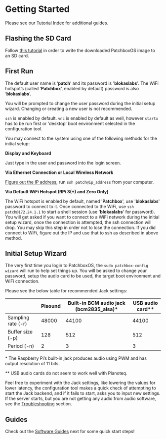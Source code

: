# Getting Started

Please see our [Tutorial Index](https://community.blokas.io/t/start-here-pisound-tutorials-index/623) for additional guides.


## Flashing the SD Card

Follow [this tutorial](https://community.blokas.io/t/raspberry-pi-write-sd-card-images-using-etcher/594) in order to write the downloaded PatchboxOS image to an SD card.


## First Run

The default user name is ‘**patch**’ and its password is '**blokaslabs**'. The WiFi hotspot’s (called ‘**Patchbox**’, enabled by default) password is also ‘**blokaslabs**’.

You will be prompted to change the user password during the initial setup wizard. Changing or creating a new user is not recommended.

`ssh` is enabled by default. `vnc` is enabled by default as well, however `startx` has to be run first or 'desktop' boot environment selected in the configuration tool.

You may connect to the system using one of the following methods for the initial setup:

**Display and Keyboard**

Just type in the user and password into the login screen.

**Via Ethernet Connection or Local Wireless Network**

[Figure out the IP address](https://community.blokas.io/t/raspberry-pi-find-raspberry-pis-ip-address/596), run `ssh patch@ip_address` from your computer.

**Via Default WiFi Hotspot (RPi 3(+) and Zero Only)**

The WiFi hotspot is enabled by default, named '**Patchbox**', use '**blokaslabs**' password to connect to it. Once connected to the WiFi, use `ssh patch@172.24.1.1` to start a shell session (use '**blokaslabs**' for password). You will get asked if you want to connect to a WiFi network during the initial setup wizard, once the connection is attempted, the ssh connection will drop. You may skip this step in order not to lose the connection. If you did connect to WiFi, figure out the IP and use that to ssh as described in above method.


## Initial Setup Wizard

The very first time you login to PatchboxOS, the `sudo patchbox-config wizard` will run to help set things up. You will be asked to change your password, setup the audio card to be used, the target boot environment and WiFi connection.

Please see the below table for recommended Jack settings:

|                    | Pisound | Built-in BCM audio jack (bcm2835_alsa)* | USB audio card** |
| ------------------ | ------- | --------------------------------------- | ---------------- |
| Sampling rate (-r) | 48000   | 44100                                   | 44100            |
| Buffer size (-p)   | 128     | 512                                     | 512              |
| Period (-n)        | 2       | 3                                       | 3                |

\* The Raspberry Pi’s built-in jack produces audio using PWM and has output resolution of 11 bits.

\** USB audio cards do not seem to work well with Pianoteq.

Feel free to experiment with the Jack settings, like lowering the values for lower latency, the configuration tool makes a quick check of attempting to start the Jack backend, and if it fails to start, asks you to input new settings. If the server starts, but you are not getting any audio from audio software, see the [Troubleshooting](Troubleshooting.md) section.

## Guides

Check out the [Software Guides](SoftwareGuides.md) next for some quick start steps!

